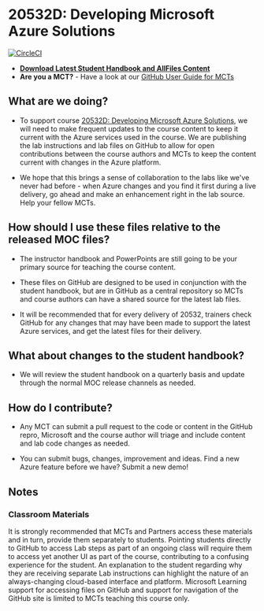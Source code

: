 # 20532D: Developing Microsoft Azure Solutions

[![CircleCI](https://circleci.com/gh/MicrosoftLearning/20532-DevelopingMicrosoftAzureSolutions/tree/master.svg?style=svg)](https://circleci.com/gh/MicrosoftLearning/20532-DevelopingMicrosoftAzureSolutions/tree/master)

- **[Download Latest Student Handbook and AllFiles Content](https://github.com/MicrosoftLearning/20532-DevelopingMicrosoftAzureSolutions/releases)**
- **Are you a MCT?** - Have a look at our [GitHub User Guide for MCTs](.github/CONTRIBUTING.md)

## What are we doing?

- To support course [20532D: Developing Microsoft Azure Solutions](https://www.microsoft.com/learning/en-us/course.aspx?ID=20532D), we will need to make frequent updates to the course content to keep it current with the Azure services used in the course.  We are publishing the lab instructions and lab files on GitHub to allow for open contributions between the course authors and MCTs to keep the content current with changes in the Azure platform.

- We hope that this brings a sense of collaboration to the labs like we've never had before - when Azure changes and you find it first during a live delivery, go ahead and make an enhancement right in the lab source.  Help your fellow MCTs.

## How should I use these files relative to the released MOC files?

- The instructor handbook and PowerPoints are still going to be your primary source for teaching the course content.

- These files on GitHub are designed to be used in conjunction with the student handbook, but are in GitHub as a central repository so MCTs and course authors can have a shared source for the latest lab files.

- It will be recommended that for every delivery of 20532, trainers check GitHub for any changes that may have been made to support the latest Azure services, and get the latest files for their delivery.

## What about changes to the student handbook?

- We will review the student handbook on a quarterly basis and update through the normal MOC release channels as needed.

## How do I contribute?

- Any MCT can submit a pull request to the code or content in the GitHub repro, Microsoft and the course author will triage and include content and lab code changes as needed.

- You can submit bugs, changes, improvement and ideas.  Find a new Azure feature before we have?  Submit a new demo!

## Notes

### Classroom Materials

It is strongly recommended that MCTs and Partners access these materials and in turn, provide them separately to students.  Pointing students directly to GitHub to access Lab steps as part of an ongoing class will require them to access yet another UI as part of the course, contributing to a confusing experience for the student. An explanation to the student regarding why they are receiving separate Lab instructions can highlight the nature of an always-changing cloud-based interface and platform. Microsoft Learning support for accessing files on GitHub and support for navigation of the GitHub site is limited to MCTs teaching this course only.